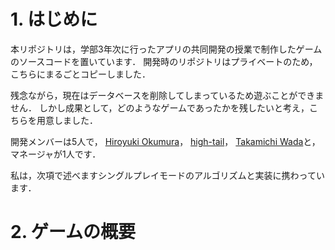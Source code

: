 # 1. はじめに

本リポジトリは，学部3年次に行ったアプリの共同開発の授業で制作したゲームのソースコードを置いています．
開発時のリポジトリはプライベートのため，こちらにまるごとコピーしました．

残念ながら，現在はデータベースを削除してしまっているため遊ぶことができません．
しかし成果として，どのようなゲームであったかを残したいと考え，こちらを用意しました．

開発メンバーは5人で，
[Hiroyuki Okumura](https://github.com/h1royuki229)，
[high-tail](https://github.com/high-tail)，
[Takamichi Wada](https://github.com/wadayamada)と，
マネージャが1人です．

私は，次項で述べますシングルプレイモードのアルゴリズムと実装に携わっています．


# 2. ゲームの概要

